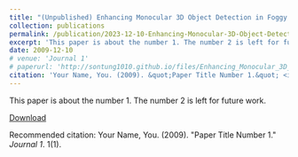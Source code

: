 ```yaml
---
title: "(Unpublished) Enhancing Monocular 3D Object Detection in Foggy Conditions - An Adapted MonoCon Approach for Autonomous Vehicles"
collection: publications
permalink: /publication/2023-12-10-Enhancing-Monocular-3D-Object-Detection-in-Foggy-Conditions
excerpt: 'This paper is about the number 1. The number 2 is left for future work.'
date: 2009-12-10
# venue: 'Journal 1'
# paperurl: 'http://sontung1010.github.io/files/Enhancing_Monocular_3D_Object_Detection_in_Foggy_Conditions.pdf'
citation: 'Your Name, You. (2009). &quot;Paper Title Number 1.&quot; <i>Journal 1</i>. 1(1).'
---
```

This paper is about the number 1. The number 2 is left for future work.

[Download](http://sontung1010.github.io/files/Enhancing_Monocular_3D_Object_Detection_in_Foggy_Conditions.pdf)

Recommended citation: Your Name, You. (2009). "Paper Title Number 1." <i>Journal 1</i>. 1(1).